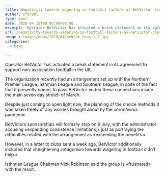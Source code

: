 ```yaml
---
title: Negativity towards wagering in football factors as BetVictor closes non-group sponsorship
author: xforeal 
type: post
date: 2020-04-15T00:00:00+00:00
excerpt: 'Operator BetVictor has actuated a break statement in its agreement to support non-alliance football in the UK '
url: /negativity-towards-wagering-in-football-factors-as-betvictor-closes-non-group-sponsorship/
image : images/news/2020/04/nektan-logo-1-2.jpg
categories:
  - news

---
```

Operator BetVictor has actuated a break statement in its agreement to support non-association football in the UK. 

The organization recently had an arrangement set up with the Northern Premier League, Isthmian League and Southern League, in spite of the fact that it presently comes to pass BetVictor ended these connections inside the main seven day stretch of March. 

Despite just coming to open light now, the planning of the choice methods it was taken freely of any worries brought about by the coronavirus pandemic. 

BetVictors sponsorships will formally stop on 9 July, with the administrator accusing &#171;expanding consistence limitations,&#187; just as portraying the difficulties related with the arrangement as &#171;exceeding the benefits.&#187; 

However, in a letter to clubs sent a week ago, BetVictor additionally included that &#171;heightening antagonism towards wagering in football didn&#8217;t help.&#187; 

Isthmian League Chairman Nick Robinson said the group is &#171;frustrated&#187; with the result.
